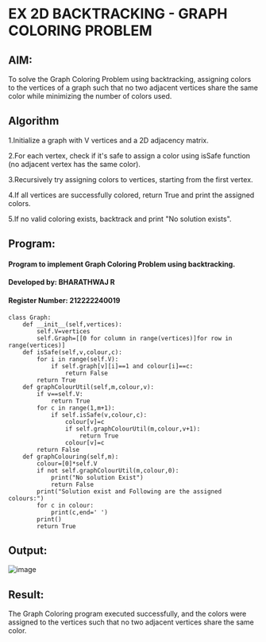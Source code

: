 
# EX 2D BACKTRACKING - GRAPH COLORING PROBLEM

## AIM:
To solve the Graph Coloring Problem using backtracking, assigning colors to the vertices of a graph such that no two adjacent vertices share the same color while minimizing the number of colors used.



## Algorithm
1.Initialize a graph with V vertices and a 2D adjacency matrix.

2.For each vertex, check if it's safe to assign a color using isSafe function (no adjacent vertex has the same color).

3.Recursively try assigning colors to vertices, starting from the first vertex.

4.If all vertices are successfully colored, return True and print the assigned colors.

5.If no valid coloring exists, backtrack and print "No solution exists".
 

## Program:
#### Program to implement Graph Coloring Problem using backtracking.

#### Developed by: BHARATHWAJ R

#### Register Number: 212222240019
```PY
class Graph:
    def __init__(self,vertices):
        self.V=vertices
        self.Graph=[[0 for column in range(vertices)]for row in range(vertices)]
    def isSafe(self,v,colour,c):
        for i in range(self.V):
            if self.graph[v][i]==1 and colour[i]==c:
                return False
        return True
    def graphColourUtil(self,m,colour,v):
        if v==self.V:
            return True
        for c in range(1,m+1):
            if self.isSafe(v,colour,c):
                colour[v]=c
                if self.graphColourUtil(m,colour,v+1):
                    return True
                colour[v]=c
        return False
    def graphColouring(self,m):
        colour=[0]*self.V
        if not self.graphColourUtil(m,colour,0):
            print("No solution Exist")
            return False
        print("Solution exist and Following are the assigned colours:")
        for c in colour:
            print(c,end=' ')
        print()
        return True
```
## Output:

![image](https://github.com/user-attachments/assets/732da3cf-0529-4fe4-80ec-3de81f67536d)


## Result:
The Graph Coloring program executed successfully, and the colors were assigned to the vertices such that no two adjacent vertices share the same color.
